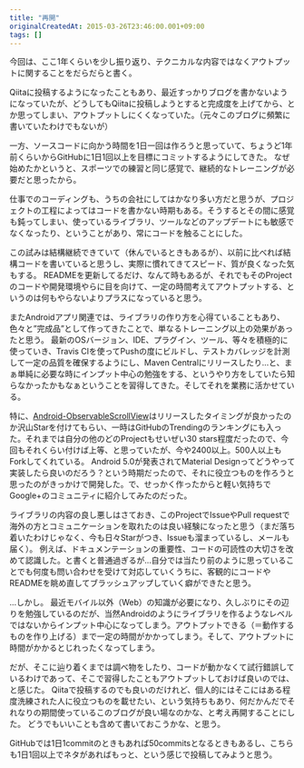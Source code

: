 ```yaml
---
title: "再開"
originalCreatedAt: 2015-03-26T23:46:00.001+09:00
tags: []
---
```

今回は、ここ1年くらいを少し振り返り、テクニカルな内容ではなくアウトプットに関することをだらだらと書く。

Qiitaに投稿するようになったこともあり、最近すっかりブログを書かないようになっていたが、どうしてもQiitaに投稿しようとすると完成度を上げてから、とか思ってしまい、アウトプットしにくくなっていた。（元々このブログに頻繁に書いていたわけでもないが）

一方、ソースコードに向かう時間を1日一回は作ろうと思っていて、ちょうど1年前くらいからGitHubに1日1回以上を目標にコミットするようにしてきた。
なぜ始めたかというと、スポーツでの練習と同じ感覚で、継続的なトレーニングが必要だと思ったから。

<!--more-->

仕事でのコーディングも、うちの会社にしてはかなり多い方だと思うが、プロジェクトの工程によってはコードを書かない時期もある。そうするとその間に感覚も鈍ってしまい、使っているライブラリ、ツールなどのアップデートにも敏感でなくなったり、ということがあり、常にコードを触ることにした。

この試みは結構継続できていて（休んでいるときもあるが）、以前に比べれば結構コードを書いていると思うし、実際に慣れてきてスピード、質が良くなった気もする。
READMEを更新してるだけ、なんて時もあるが、それでもそのProjectのコードや開発環境やらに目を向けて、一定の時間考えてアウトプットする、というのは何もやらないよりプラスになっていると思う。

またAndroidアプリ関連では、ライブラリの作り方を心得ていることもあり、色々と”完成品”として作ってきたことで、単なるトレーニング以上の効果があったと思う。
最新のOSバージョン、IDE、プラグイン、ツール、等々を積極的に使っていき、Travis CIを使ってPushの度にビルドし、テストカバレッジを計測して一定の品質を確保するようにし、Maven Centralにリリースしたり…と、まぁ単純に必要な時にインプット中心の勉強をする、というやり方をしていたら知らなかったかもなぁということを習得してきた。そしてそれを業務に活かせている。

特に、[Android-ObservableScrollView](https://github.com/ksoichiro/Android-ObservableScrollView)はリリースしたタイミングが良かったのか沢山Starを付けてもらい、一時はGitHubのTrendingのランキングにも入った。それまでは自分の他のどのProjectもせいぜい30 stars程度だったので、今回もそれくらい付けば上等、と思っていたが、今や2400以上。500人以上もForkしてくれている。
Android 5.0が発表されてMaterial Designってどうやって実装したら良いのだろう？という時期だったので、それに役立つものを作ろうと思ったのがきっかけで開発した。で、せっかく作ったからと軽い気持ちでGoogle+のコミュニティに紹介してみたのだった。

ライブラリの内容の良し悪しはさておき、このProjectでIssueやPull requestで海外の方とコミュニケーションを取れたのは良い経験になったと思う（まだ落ち着いたわけじゃなく、今も日々Starがつき、Issueも溜まっているし、メールも届く）。
例えば、ドキュメンテーションの重要性、コードの可読性の大切さを改めて認識した。と書くと普通過ぎるが…自分では当たり前のように思っていることでも何度も問い合わせを受けて対応していくうちに、客観的にコードやREADMEを眺め直してブラッシュアップしていく癖ができたと思う。

…しかし。
最近モバイル以外（Web）の知識が必要になり、久しぶりにその辺りを勉強しているのだが、当然Androidのようにライブラリを作るようなレベルではないからインプット中心になってしまう。アウトプットできる（＝動作するものを作り上げる）まで一定の時間がかかってしまう。そして、アウトプットに時間がかかるとじれったくなってしまう。

だが、そこに辿り着くまでは調べ物をしたり、コードが動かなくて試行錯誤しているわけであって、そこで習得したこともアウトプットしておけば良いのでは、と感じた。
Qiitaで投稿するのでも良いのだけれど、個人的にはそこにはある程度洗練された人に役立つものを載せたい、という気持ちもあり、何だかんだでそれなりの期間使っているこのブログが良い場なのかな、と考え再開することにした。
どうでもいいことも含めて書いておこうかな、と思う。

GitHubでは1日1commitのときもあれば50commitsとなるときもあるし、こちらも1日1回以上でネタがあればもっと、という感じで投稿してみようと思う。
